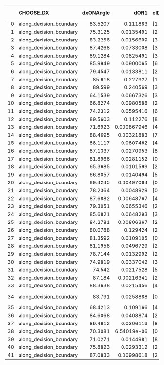 |    | CHOOSE_DX               |   dxONAngle |        dON1 | cIDON1   |   dON_patch_1 |   nTON |         dON |   dxOFFAngle |       dOFF1 | cIDOFF1   |   dOFF_patch_1 |   nTOFF |        dOFF | SUCCESS   |   nExp |   dual_point_id |   subpoint_time_seconds |   total_execution_time |       logp |       dOFF/dON | Vote dOFF>dON   |
|---:|:------------------------|------------:|------------:|:---------|--------------:|-------:|------------:|-------------:|------------:|:----------|---------------:|--------:|------------:|:----------|-------:|----------------:|------------------------:|-----------------------:|-----------:|---------------:|:----------------|
|  0 | along_decision_boundary |     83.5207 | 0.111883    | [1 8]    |   0.111883    |      1 | 0.111883    |      82.9548 | 0.0711375   | [0 8]     |    0.0711375   |       1 | 0.0711375   | False     |      1 |               1 |                0.743917 |                1.1368  |  0         |    0.635817    | False           |
|  1 | along_decision_boundary |     75.3125 | 0.0135491   | [2 6]    |   0.0135491   |      1 | 0.0135491   |      78.0305 | 0.102595    | [2 6]     |    0.102595    |       1 | 0.102595    | True      |      2 |               2 |                0.827336 |                1.96913 | -0.5       |    7.57207     | True            |
|  2 | along_decision_boundary |     83.2256 | 0.0156699   | [3 6]    |   0.0156699   |      1 | 0.0156699   |      89.848  | 0.13106     | [3 6]     |    0.13106     |       1 | 0.13106     | True      |      3 |               3 |                1.51719  |                3.49332 | -0         |    8.36378     | True            |
|  3 | along_decision_boundary |     87.4268 | 0.0733008   | [3 6]    |   0.0733008   |      1 | 0.0733008   |      86.7285 | 0.156656    | [3 6]     |    0.156656    |       1 | 0.156656    | True      |      4 |               4 |                0.662832 |                4.16115 | -0.166667  |    2.13717     | True            |
|  4 | along_decision_boundary |     89.1284 | 0.0825491   | [3 6]    |   0.0825491   |      1 | 0.0825491   |      85.5353 | 0.0732134   | [3 6]     |    0.0732134   |       1 | 0.0732134   | False     |      5 |               5 |                0.910965 |                5.08312 | -0.5       |    0.886907    | False           |
|  5 | along_decision_boundary |     85.9949 | 0.0900065   | [6 9]    |   0.0900065   |      1 | 0.0900065   |      89.5858 | 0.0018955   | [6 9]     |    0.0018955   |       1 | 0.0018955   | False     |      6 |               6 |                0.523728 |                5.61285 | -0.1       |    0.0210596   | False           |
|  6 | along_decision_boundary |     79.4547 | 0.0133811   | [2 5]    |   0.0133811   |      1 | 0.0133811   |      82.0228 | 0.02653     | [2 5]     |    0.02653     |       1 | 0.02653     | True      |      7 |               7 |                0.604784 |                6.22415 | -0         |    1.98265     | True            |
|  7 | along_decision_boundary |     85.618  | 0.227927    | [1 8]    |   0.227927    |      1 | 0.227927    |      83.4754 | 0.124589    | [0 8]     |    0.124589    |       1 | 0.124589    | False     |      8 |               8 |                0.448161 |                6.68031 | -0.0714286 |    0.546616    | False           |
|  8 | along_decision_boundary |     89.599  | 0.240569    | [3 7]    |   0.240569    |      1 | 0.240569    |      89.4932 | 0.188535    | [3 7]     |    0.188535    |       1 | 0.188535    | False     |      9 |               9 |                0.462297 |                7.14761 | -0         |    0.783707    | False           |
|  9 | along_decision_boundary |     64.1539 | 0.0667326   | [3 7]    |   0.0667326   |      1 | 0.0667326   |      71.8596 | 0.14573     | [3 7]     |    0.14573     |       1 | 0.14573     | True      |     10 |              10 |                0.418206 |                7.57181 | -0.0555556 |    2.18378     | True            |
| 10 | along_decision_boundary |     66.8274 | 0.0980588   | [2 3]    |   0.0980588   |      1 | 0.0980588   |      73.2612 | 0.160421    | [2 3]     |    0.160421    |       1 | 0.160421    | True      |     11 |              11 |                0.640626 |                8.21743 | -0         |    1.63597     | True            |
| 11 | along_decision_boundary |     74.2312 | 0.0595416   | [6 7]    |   0.0595416   |      1 | 0.0595416   |      73.6569 | 0.0906552   | [6 7]     |    0.0906552   |       1 | 0.0906552   | True      |     12 |              12 |                0.707772 |                8.9342  | -0.0454545 |    1.52255     | True            |
| 12 | along_decision_boundary |     89.5603 | 0.112276    | [8 9]    |   0.112276    |      1 | 0.112276    |      87.0742 | 0.0838126   | [8 9]     |    0.0838126   |       1 | 0.0838126   | False     |     13 |              13 |                0.739757 |                9.67898 | -0.166667  |    0.746486    | False           |
| 13 | along_decision_boundary |     71.6923 | 0.000867946 | [4 6]    |   0.000867946 |      1 | 0.000867946 |      79.5108 | 0.00258009  | [4 6]     |    0.00258009  |       1 | 0.00258009  | True      |     14 |              14 |                0.600254 |               10.2872  | -0.0384615 |    2.97264     | True            |
| 14 | along_decision_boundary |     88.4695 | 0.00321883  | [7 9]    |   0.00321883  |      1 | 0.00321883  |      89.2742 | 0.0802985   | [7 9]     |    0.0802985   |       1 | 0.0802985   | True      |     15 |              15 |                0.522636 |               10.8149  | -0.142857  |   24.9465      | True            |
| 15 | along_decision_boundary |     88.1117 | 0.0807462   | [4 9]    |   0.0807462   |      1 | 0.0807462   |      89.2315 | 0.0359267   | [4 9]     |    0.0359267   |       1 | 0.0359267   | False     |     16 |              16 |                0.641292 |               11.4627  | -0.3       |    0.444934    | False           |
| 16 | along_decision_boundary |     87.1337 | 0.0270953   | [8 9]    |   0.0270953   |      1 | 0.0270953   |      86.1199 | 0.0495944   | [8 9]     |    0.0495944   |       1 | 0.0495944   | True      |     17 |              17 |                0.595251 |               12.0709  | -0.125     |    1.83037     | True            |
| 17 | along_decision_boundary |     81.8966 | 0.0281152   | [0 1]    |   0.0281152   |      1 | 0.0281152   |      89.9699 | 0.0471641   | [0 1]     |    0.0471641   |       1 | 0.0471641   | True      |     18 |              18 |                0.556859 |               12.6348  | -0.264706  |    1.67753     | True            |
| 18 | along_decision_boundary |     65.3685 | 0.0101599   | [2 5]    |   0.0101599   |      1 | 0.0101599   |      76.0797 | 0.213826    | [2 5]     |    0.213826    |       1 | 0.213826    | True      |     19 |              19 |                0.69249  |               13.3363  | -0.444444  |   21.046       | True            |
| 19 | along_decision_boundary |     66.8057 | 0.0140494   | [5 7]    |   0.0140494   |      1 | 0.0140494   |      77.6895 | 0.0422465   | [5 7]     |    0.0422465   |       1 | 0.0422465   | True      |     20 |              20 |                0.553688 |               13.895   | -0.657895  |    3.007       | True            |
| 20 | along_decision_boundary |     89.4245 | 0.00497064  | [0 1]    |   0.00497064  |      1 | 0.00497064  |      85.9112 | 0.139592    | [0 1]     |    0.139592    |       1 | 0.139592    | True      |     21 |              21 |                0.851962 |               14.7559  | -0.9       |   28.0833      | True            |
| 21 | along_decision_boundary |     78.2364 | 0.0048929   | [0 4]    |   0.0048929   |      1 | 0.0048929   |      78.0678 | 0.0325361   | [1 4]     |    0.0325361   |       1 | 0.0325361   | True      |     22 |              22 |                0.463805 |               15.2327  | -1.16667   |    6.64966     | True            |
| 22 | along_decision_boundary |     87.6882 | 0.00648767  | [4 7]    |   0.00648767  |      1 | 0.00648767  |      85.8074 | 0.0457353   | [4 7]     |    0.0457353   |       1 | 0.0457353   | True      |     23 |              23 |                0.476203 |               15.7139  | -1.45455   |    7.04958     | True            |
| 23 | along_decision_boundary |     79.3051 | 0.0655346   | [2 6]    |   0.0655346   |      1 | 0.0655346   |      77.9881 | 0.0779528   | [2 6]     |    0.0779528   |       1 | 0.0779528   | True      |     24 |              24 |                0.7484   |               16.4663  | -1.76087   |    1.18949     | True            |
| 24 | along_decision_boundary |     85.6821 | 0.0648293   | [3 6]    |   0.0648293   |      1 | 0.0648293   |      85.5475 | 0.0255718   | [3 6]     |    0.0255718   |       1 | 0.0255718   | False     |     25 |              25 |                0.505266 |               16.9816  | -2.08333   |    0.394448    | False           |
| 25 | along_decision_boundary |     84.2781 | 0.00806367  | [2 7]    |   0.00806367  |      1 | 0.00806367  |      89.8188 | 0.0389382   | [2 7]     |    0.0389382   |       1 | 0.0389382   | True      |     26 |              26 |                0.504715 |               17.4943  | -1.62      |    4.82884     | True            |
| 26 | along_decision_boundary |     80.0788 | 0.129424    | [2 6]    |   0.129424    |      1 | 0.129424    |      89.3822 | 0.0106204   | [2 6]     |    0.0106204   |       1 | 0.0106204   | False     |     27 |              27 |                0.454272 |               17.9566  | -1.92308   |    0.0820595   | False           |
| 27 | along_decision_boundary |     81.3592 | 0.0109105   | [0 8]    |   0.0109105   |      1 | 0.0109105   |      89.3658 | 0.171974    | [1 8]     |    0.171974    |       1 | 0.171974    | True      |     28 |              28 |                0.720853 |               18.6864  | -1.5       |   15.7623      | True            |
| 28 | along_decision_boundary |     81.1958 | 0.0496729   | [2 5]    |   0.0496729   |      1 | 0.0496729   |      84.0804 | 0.0564413   | [2 5]     |    0.0564413   |       1 | 0.0564413   | True      |     29 |              29 |                0.567225 |               19.2587  | -1.78571   |    1.13626     | True            |
| 29 | along_decision_boundary |     78.7144 | 0.0132992   | [2 3]    |   0.0132992   |      1 | 0.0132992   |      86.1953 | 0.00674187  | [2 3]     |    0.00674187  |       1 | 0.00674187  | False     |     30 |              30 |                0.458207 |               19.7219  | -2.08621   |    0.506939    | False           |
| 30 | along_decision_boundary |     74.9819 | 0.0337042   | [3 6]    |   0.0337042   |      1 | 0.0337042   |      81.3513 | 0.0352812   | [3 6]     |    0.0352812   |       1 | 0.0352812   | True      |     31 |              31 |                0.479731 |               20.2091  | -1.66667   |    1.04679     | True            |
| 31 | along_decision_boundary |     74.542  | 0.0217528   | [5 7]    |   0.0217528   |      1 | 0.0217528   |      74.8447 | 0.0347496   | [5 7]     |    0.0347496   |       1 | 0.0347496   | True      |     32 |              32 |                0.430689 |               20.6468  | -1.95161   |    1.59748     | True            |
| 32 | along_decision_boundary |     87.184  | 0.00216341  | [2 7]    |   0.00216341  |      1 | 0.00216341  |      89.1118 | 0.14284     | [2 7]     |    0.14284     |       1 | 0.14284     | True      |     33 |              33 |                0.386199 |               21.042   | -2.25      |   66.0255      | True            |
| 33 | along_decision_boundary |     88.3638 | 0.0215456   | [4 6]    |   0.0215456   |      1 | 0.0215456   |      79.0138 | 0.24389     | [4 6]     |    0.24389     |       1 | 0.24389     | True      |     34 |              34 |                0.526436 |               21.5825  | -2.56061   |   11.3197      | True            |
| 34 | along_decision_boundary |     83.791  | 0.0258888   | [0 8]    |   0.0258888   |      1 | 0.0258888   |      83.744  | 1.23892e-05 | [1 8]     |    1.23892e-05 |       1 | 1.23892e-05 | False     |     35 |              35 |                0.461759 |               22.0522  | -2.88235   |    0.000478553 | False           |
| 35 | along_decision_boundary |     68.4213 | 0.109166    | [4 5]    |   0.109166    |      1 | 0.109166    |      77.2616 | 0.0283207   | [4 5]     |    0.0283207   |       1 | 0.0283207   | False     |     36 |              36 |                0.940922 |               23.0021  | -2.41429   |    0.259427    | False           |
| 36 | along_decision_boundary |     84.6068 | 0.0408874   | [2 7]    |   0.0408874   |      1 | 0.0408874   |      84.2733 | 0.127251    | [2 7]     |    0.127251    |       1 | 0.127251    | True      |     37 |              37 |                0.537203 |               23.5484  | -2         |    3.11223     | True            |
| 37 | along_decision_boundary |     89.4612 | 0.0306119   | [8 9]    |   0.0306119   |      1 | 0.0306119   |      89.733  | 0.235487    | [8 9]     |    0.235487    |       1 | 0.235487    | True      |     38 |              38 |                0.530494 |               24.0848  | -2.28378   |    7.69266     | True            |
| 38 | along_decision_boundary |     70.3081 | 6.54019e-06 | [0 6]    |   6.54019e-06 |      1 | 6.54019e-06 |      86.6988 | 0.0303065   | [1 6]     |    0.0303065   |       1 | 0.0303065   | True      |     39 |              39 |                0.444684 |               24.5375  | -2.57895   | 4633.88        | True            |
| 39 | along_decision_boundary |     71.0271 | 0.0144981   | [8 9]    |   0.0144981   |      1 | 0.0144981   |      76.7536 | 0.158531    | [8 9]     |    0.158531    |       1 | 0.158531    | True      |     40 |              40 |                0.464167 |               25.0077  | -2.88462   |   10.9346      | True            |
| 40 | along_decision_boundary |     75.8823 | 0.0293312   | [2 7]    |   0.0293312   |      1 | 0.0293312   |      79.6104 | 0.0514942   | [2 7]     |    0.0514942   |       1 | 0.0514942   | True      |     41 |              41 |                0.531277 |               25.544   | -3.2       |    1.75562     | True            |
| 41 | along_decision_boundary |     87.0833 | 0.00998618  | [2 7]    |   0.00998618  |      1 | 0.00998618  |      89.4057 | 0.0596708   | [2 7]     |    0.0596708   |       1 | 0.0596708   | True      |     42 |              42 |                0.501765 |               26.0528  | -3.52439   |    5.97534     | True            |